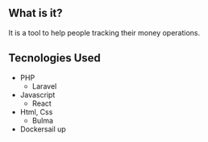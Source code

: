 ## What is it?
It is a tool to help people tracking their money operations.

## Tecnologies Used
- PHP
    -   Laravel
- Javascript
    -   React
- Html, Css 
    -   Bulma
- Dockersail up